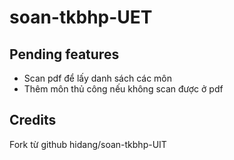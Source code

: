 # soan-tkbhp-UET

## Pending features
- Scan pdf để lấy danh sách các môn
- Thêm môn thủ công nếu không scan được ở pdf

## Credits
Fork từ github hidang/soan-tkbhp-UIT
